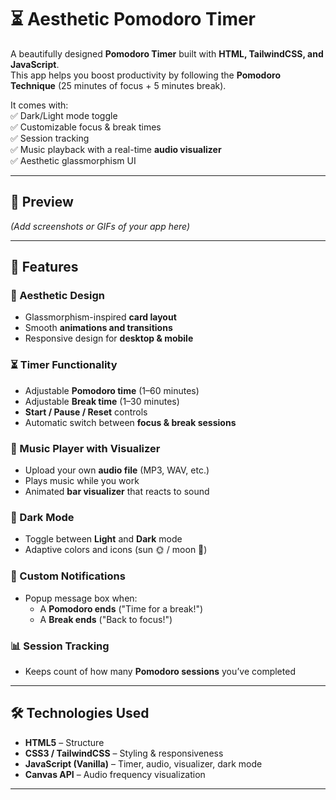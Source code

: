# ⏳ Aesthetic Pomodoro Timer  

A beautifully designed **Pomodoro Timer** built with **HTML, TailwindCSS, and JavaScript**.  
This app helps you boost productivity by following the **Pomodoro Technique** (25 minutes of focus + 5 minutes break).  

It comes with:  
✅ Dark/Light mode toggle  
✅ Customizable focus & break times  
✅ Session tracking  
✅ Music playback with a real-time **audio visualizer**  
✅ Aesthetic glassmorphism UI  

---

## 📸 Preview  

*(Add screenshots or GIFs of your app here)*  

---

## 🚀 Features  

### 🎨 Aesthetic Design  
- Glassmorphism-inspired **card layout**  
- Smooth **animations and transitions**  
- Responsive design for **desktop & mobile**  

### ⏳ Timer Functionality  
- Adjustable **Pomodoro time** (1–60 minutes)  
- Adjustable **Break time** (1–30 minutes)  
- **Start / Pause / Reset** controls  
- Automatic switch between **focus & break sessions**  

### 🎵 Music Player with Visualizer  
- Upload your own **audio file** (MP3, WAV, etc.)  
- Plays music while you work  
- Animated **bar visualizer** that reacts to sound  

### 🌙 Dark Mode  
- Toggle between **Light** and **Dark** mode  
- Adaptive colors and icons (sun 🌞 / moon 🌙)  

### 🔔 Custom Notifications  
- Popup message box when:  
  - A **Pomodoro ends** ("Time for a break!")  
  - A **Break ends** ("Back to focus!")  

### 📊 Session Tracking  
- Keeps count of how many **Pomodoro sessions** you’ve completed  

---

## 🛠️ Technologies Used  

- **HTML5** – Structure  
- **CSS3 / TailwindCSS** – Styling & responsiveness  
- **JavaScript (Vanilla)** – Timer, audio, visualizer, dark mode  
- **Canvas API** – Audio frequency visualization  

--------------------------------------------------------------------------------



